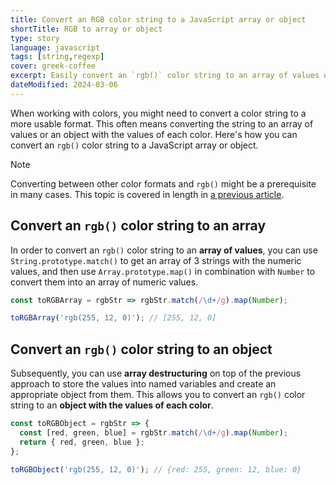 ```yaml
---
title: Convert an RGB color string to a JavaScript array or object
shortTitle: RGB to array or object
type: story
language: javascript
tags: [string,regexp]
cover: greek-coffee
excerpt: Easily convert an `rgb()` color string to an array of values or an object with the values of each color.
dateModified: 2024-03-06
---
```


When working with colors, you might need to convert a color string to a more usable format. This often means converting the string to an array of values or an object with the values of each color. Here's how you can convert an `rgb()` color string to a JavaScript array or object.

> [!NOTE]
>
> Converting between other color formats and `rgb()` might be a prerequisite in many cases. This topic is covered in length in [a previous article](/js/s/rgb-hex-hsl-hsb-color-format-conversion).

## Convert an `rgb()` color string to an array

In order to convert an `rgb()` color string to an **array of values**, you can use `String.prototype.match()` to get an array of 3 strings with the numeric values, and then use `Array.prototype.map()` in combination with `Number` to convert them into an array of numeric values.

```js
const toRGBArray = rgbStr => rgbStr.match(/\d+/g).map(Number);

toRGBArray('rgb(255, 12, 0)'); // [255, 12, 0]
```

## Convert an `rgb()` color string to an object

Subsequently, you can use **array destructuring** on top of the previous approach to store the values into named variables and create an appropriate object from them. This allows you to convert an `rgb()` color string to an **object with the values of each color**.

```js
const toRGBObject = rgbStr => {
  const [red, green, blue] = rgbStr.match(/\d+/g).map(Number);
  return { red, green, blue };
};

toRGBObject('rgb(255, 12, 0)'); // {red: 255, green: 12, blue: 0}
```
